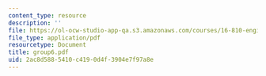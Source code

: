 ```yaml
---
content_type: resource
description: ''
file: https://ol-ocw-studio-app-qa.s3.amazonaws.com/courses/16-810-engineering-design-and-rapid-prototyping-january-iap-2005/2ac8d5885410c4190d4f3904e7f97a8e_group6.pdf
file_type: application/pdf
resourcetype: Document
title: group6.pdf
uid: 2ac8d588-5410-c419-0d4f-3904e7f97a8e
---
```

